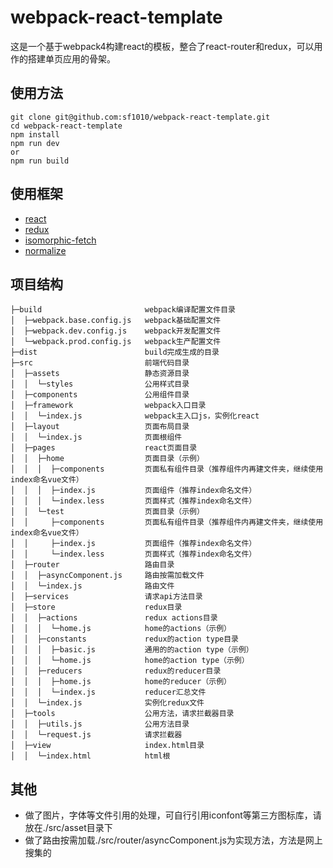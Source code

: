 # webpack-react-template
这是一个基于webpack4构建react的模板，整合了react-router和redux，可以用作的搭建单页应用的骨架。
 
## 使用方法
~~~
git clone git@github.com:sf1010/webpack-react-template.git
cd webpack-react-template
npm install
npm run dev
or
npm run build
~~~

## 使用框架
- [react](https://www.reactjs.org)
- [redux](https://www.reactjs.org)
- [isomorphic-fetch](https://github.com/matthew-andrews/isomorphic-fetch)
- [normalize](http://necolas.github.io/normalize.css/)

## 项目结构
~~~
├─build                       webpack编译配置文件目录
│  ├─webpack.base.config.js   webpack基础配置文件
│  ├─webpack.dev.config.js    webpack开发配置文件
│  └─webpack.prod.config.js   webpack生产配置文件
├─dist                        build完成生成的目录
├─src                         前端代码目录
│  ├─assets                   静态资源目录
│  │  └─styles                公用样式目录
│  ├─components               公用组件目录
│  ├─framework                webpack入口目录
│  │  └─index.js              webpack主入口js，实例化react
│  ├─layout                   页面布局目录
│  │  └─index.js              页面根组件
│  ├─pages                    react页面目录
│  │  ├─home                  页面目录（示例）
│  │  │  ├─components         页面私有组件目录（推荐组件内再建文件夹，继续使用index命名vue文件）
│  │  │  ├─index.js           页面组件（推荐index命名文件）
│  │  │  └─index.less         页面样式（推荐index命名文件）
│  │  └─test                  页面目录（示例）
│  │     ├─components         页面私有组件目录（推荐组件内再建文件夹，继续使用index命名vue文件）
│  │     ├─index.js           页面组件（推荐index命名文件）
│  │     └─index.less         页面样式（推荐index命名文件）
│  ├─router                   路由目录
│  │  ├─asyncComponent.js     路由按需加载文件         
│  │  └─index.js              路由文件
│  ├─services                 请求api方法目录
│  ├─store                    redux目录
│  │  ├─actions               redux actions目录
│  │  │  └─home.js            home的actions（示例）
│  │  ├─constants             redux的action type目录
│  │  │  ├─basic.js           通用的的action type（示例）
│  │  │  └─home.js            home的action type（示例）
│  │  ├─reducers              redux的reducer目录
│  │  │  ├─home.js            home的reducer（示例）
│  │  │  └─index.js           reducer汇总文件
│  │  └─index.js              实例化redux文件
│  ├─tools                    公用方法，请求拦截器目录
│  │  ├─utils.js              公用方法目录
│  │  └─request.js            请求拦截器
│  ├─view                     index.html目录
│  │  └─index.html            html根
~~~

## 其他
- 做了图片，字体等文件引用的处理，可自行引用iconfont等第三方图标库，请放在./src/asset目录下
- 做了路由按需加载./src/router/asyncComponent.js为实现方法，方法是网上搜集的
